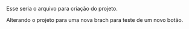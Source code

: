 Esse seria o arquivo para criação do projeto.

Alterando o projeto para uma nova brach para teste de um novo botão.